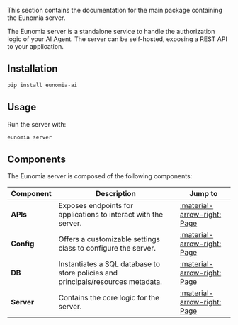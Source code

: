 This section contains the documentation for the main package containing the Eunomia server.

The Eunomia server is a standalone service to handle the authorization logic of your AI Agent. The server can be self-hosted, exposing a REST API to your application.

## Installation

```bash
pip install eunomia-ai
```

## Usage

Run the server with:

```bash
eunomia server
```

## Components

The Eunomia server is composed of the following components:

| Component  | Description                                                                      | Jump to                                  |
| ---------- | -------------------------------------------------------------------------------- | ---------------------------------------- |
| **APIs**   | Exposes endpoints for applications to interact with the server.                  | [:material-arrow-right: Page](apis.md)   |
| **Config** | Offers a customizable settings class to configure the server.                    | [:material-arrow-right: Page](config.md) |
| **DB**     | Instantiates a SQL database to store policies and principals/resources metadata. | [:material-arrow-right: Page](db.md)     |
| **Server** | Contains the core logic for the server.                                          | [:material-arrow-right: Page](server.md) |
